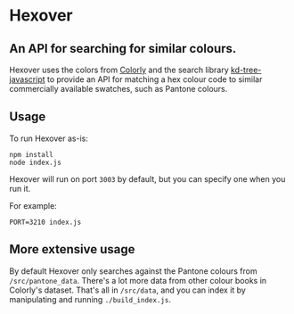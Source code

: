 # Hexover

## An API for searching for similar colours.

Hexover uses the colors from [Colorly](https://github.com/jpederson/Colorly) and the search library [kd-tree-javascript](https://github.com/ubilabs/kd-tree-javascript) to provide an API for matching a hex colour code to similar commercially available swatches, such as Pantone colours.

## Usage

To run Hexover as-is:

```
npm install
node index.js
```

Hexover will run on port `3003` by default, but you can specify one when you run it.

For example:

```
PORT=3210 index.js
```
## More extensive usage

By default Hexover only searches against the Pantone colours from `/src/pantone_data`. There's a lot more data from other colour books in Colorly's dataset. That's all in `/src/data`, and you can index it by manipulating and running `./build_index.js`.
